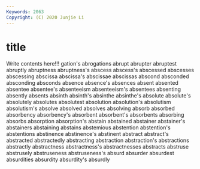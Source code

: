 ```yaml
---
Keywords: 2063
Copyright: (C) 2020 Junjie Li
---
```


# title

Write contents here!!!
gation's 
abrogations 
abrupt 
abrupter 
abruptest 
abruptly 
abruptness 
abruptness's
abscess 
abscess's 
abscessed 
abscesses 
abscessing 
abscissa 
abscissa's 
abscissae 
abscissas 
abscond
absconded 
absconding 
absconds 
absence 
absence's 
absences 
absent 
absented 
absentee 
absentee's
absenteeism 
absenteeism's 
absentees 
absenting 
absently 
absents 
absinth 
absinth's 
absinthe 
absinthe's
absolute 
absolute's 
absolutely 
absolutes 
absolutest 
absolution 
absolution's 
absolutism 
absolutism's 
absolve
absolved 
absolves 
absolving 
absorb 
absorbed 
absorbency 
absorbency's 
absorbent 
absorbent's 
absorbents
absorbing 
absorbs 
absorption 
absorption's 
abstain 
abstained 
abstainer 
abstainer's 
abstainers 
abstaining
abstains 
abstemious 
abstention 
abstention's 
abstentions 
abstinence 
abstinence's 
abstinent 
abstract 
abstract's
abstracted 
abstractedly 
abstracting 
abstraction 
abstraction's 
abstractions 
abstractly 
abstractness 
abstractness's 
abstractnesses
abstracts 
abstruse 
abstrusely 
abstruseness 
abstruseness's 
absurd 
absurder 
absurdest 
absurdities 
absurdity
absurdity's 
absurdly 

